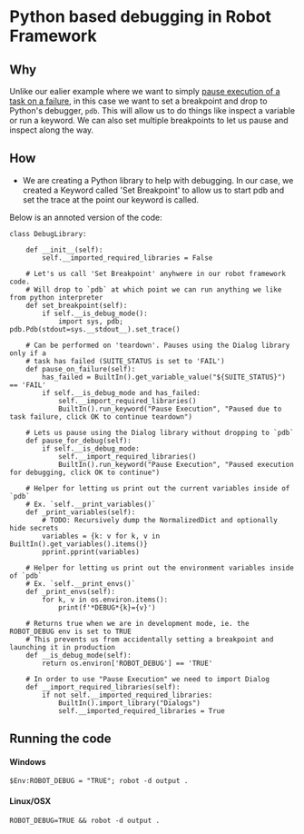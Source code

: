 # Python based debugging in Robot Framework

## Why

Unlike our ealier example where we want to simply [pause execution of a task on a failure](../debug-vanilla), in this case we want to set a breakpoint and drop to Python's debugger, `pdb`. This will allow us to do things like inspect a variable or run a keyword. We can also set multiple breakpoints to let us pause and inspect along the way.

## How

- We are creating a Python library to help with debugging. In our case, we created a Keyword called 'Set Breakpoint' to allow us to start pdb and set the trace at the point our keyword is called.

Below is an annoted version of the code:

```
class DebugLibrary:

    def __init__(self):
        self.__imported_required_libraries = False

    # Let's us call 'Set Breakpoint' anyhwere in our robot framework code.
    # Will drop to `pdb` at which point we can run anything we like from python interpreter
    def set_breakpoint(self):
        if self.__is_debug_mode():
            import sys, pdb; pdb.Pdb(stdout=sys.__stdout__).set_trace()

    # Can be performed on 'teardown'. Pauses using the Dialog library only if a
    # task has failed (SUITE_STATUS is set to 'FAIL')
    def pause_on_failure(self):
        has_failed = BuiltIn().get_variable_value("${SUITE_STATUS}") == 'FAIL'
        if self.__is_debug_mode and has_failed:
            self.__import_required_libraries()
            BuiltIn().run_keyword("Pause Execution", "Paused due to task failure, click OK to continue teardown")

    # Lets us pause using the Dialog library without dropping to `pdb`
    def pause_for_debug(self):
        if self.__is_debug_mode:
            self.__import_required_libraries()
            BuiltIn().run_keyword("Pause Execution", "Paused execution for debugging, click OK to continue")

    # Helper for letting us print out the current variables inside of `pdb`
    # Ex. `self.__print_variables()`
    def _print_variables(self):
        # TODO: Recursively dump the NormalizedDict and optionally hide secrets
        variables = {k: v for k, v in BuiltIn().get_variables().items()}
        pprint.pprint(variables)

    # Helper for letting us print out the environment variables inside of `pdb`
    # Ex. `self.__print_envs()`
    def _print_envs(self):
        for k, v in os.environ.items():
            print(f'*DEBUG*{k}={v}')
    
    # Returns true when we are in development mode, ie. the ROBOT_DEBUG env is set to TRUE
    # This prevents us from accidentally setting a breakpoint and launching it in production
    def __is_debug_mode(self):
        return os.environ['ROBOT_DEBUG'] == 'TRUE'

    # In order to use "Pause Execution" we need to import Dialog
    def __import_required_libraries(self):
        if not self.__imported_required_libraries:
            BuiltIn().import_library("Dialogs")
            self.__imported_required_libraries = True

```

## Running the code

#### Windows

`$Env:ROBOT_DEBUG = "TRUE"; robot -d output .`

#### Linux/OSX

`ROBOT_DEBUG=TRUE && robot -d output .`
